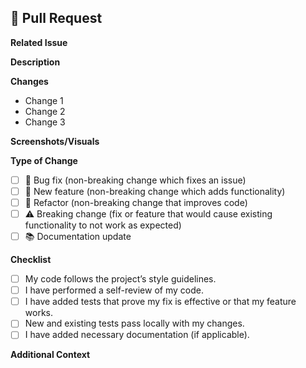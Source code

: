 ## 🚀 Pull Request

**Related Issue**  
<!-- Link the issue that this PR addresses. Example: Fixes #123 -->

**Description**  
<!-- Provide a clear and concise description of the changes. -->

**Changes**  
<!-- List the main changes that were made in this PR. -->
- Change 1
- Change 2
- Change 3

**Screenshots/Visuals**  
<!-- If applicable, add screenshots or visuals that show the changes. -->

**Type of Change**  
- [ ] 🐞 Bug fix (non-breaking change which fixes an issue)
- [ ] 🌟 New feature (non-breaking change which adds functionality)
- [ ] 🔧 Refactor (non-breaking change that improves code)
- [ ] ⚠️ Breaking change (fix or feature that would cause existing functionality to not work as expected)
- [ ] 📚 Documentation update

**Checklist**  
<!-- Ensure all tasks are complete before submitting the PR. -->
- [ ] My code follows the project’s style guidelines.
- [ ] I have performed a self-review of my code.
- [ ] I have added tests that prove my fix is effective or that my feature works.
- [ ] New and existing tests pass locally with my changes.
- [ ] I have added necessary documentation (if applicable).

**Additional Context**  
<!-- Add any other context or comments here. -->
